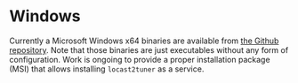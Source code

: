 # Windows

Currently a Microsoft Windows x64 binaries are available from [the Github repository](https://github.com/wouterdebie/wouterdebie.github.io/tree/main/bin/win). Note that those binaries are just executables without any form of configuration. Work is ongoing to provide a proper installation package (MSI) that allows installing `locast2tuner` as a service.
